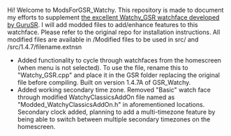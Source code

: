 Hi! Welcome to ModsForGSR_Watchy. This repository is made to document my efforts to supplement [the excellent Watchy_GSR watchface developed by GuruSR]([url](https://github.com/GuruSR/Watchy_GSR)). I will add modded files to add/enhance features to this watchface. Please refer to the original repo for installation instructions. All modified files are available in /Modified files to be used in src/ and /src/1.4.7/filename.extnsn

* Added functionality to cycle through watchfaces from the homescreen (when menu is not selected). To use the file, rename this to "Watchy_GSR.cpp" and place it in the GSR folder replacing the original file before compiling. Built on version 1.4.7A of GSR_Watchy.
* Added working secondary time zone. Removed "Basic" watch face through modified WatchyClassicsAddOn file named as "Modded_WatchyClassicsAddOn.h" in aforementioned locations. Secondary clock added, planning to add a multi-timezone feature by being able to switch between multiple secondary timezones on the homescreen.
